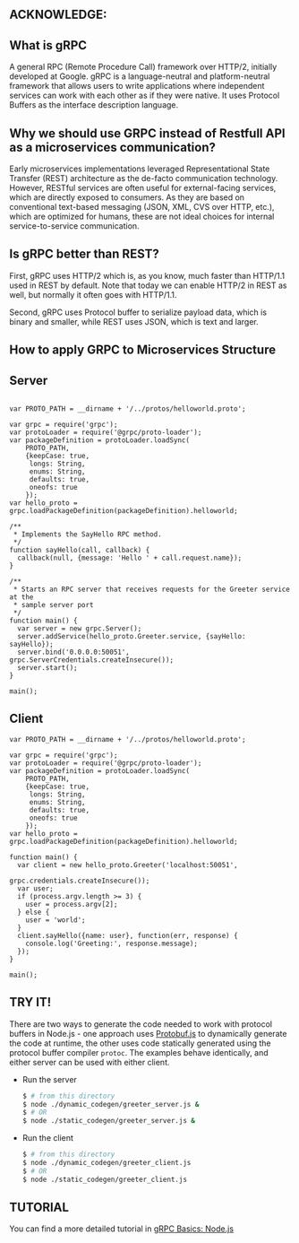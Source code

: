 
**ACKNOWLEDGE:**
-------
**What is gRPC**
-------
A general RPC (Remote Procedure Call) framework over HTTP/2, initially developed at Google. gRPC is a language-neutral and platform-neutral framework that allows users to write applications where independent services can work with each other as if they were native. It uses Protocol Buffers as the interface description language.

**Why we should use GRPC instead of Restfull API as a microservices communication?**
-------
Early microservices implementations leveraged Representational State Transfer (REST) architecture as the de-facto communication technology. However, RESTful services are often useful for external-facing services, which are directly exposed to consumers. As they are based on conventional text-based messaging (JSON, XML, CVS over HTTP, etc.), which are optimized for humans, these are not ideal choices for internal service-to-service communication.

**Is gRPC better than REST?**
-------
First, gRPC uses HTTP/2 which is, as you know, much faster than HTTP/1.1 used in REST by default. Note that today we can enable HTTP/2 in REST as well, but normally it often goes with HTTP/1.1. 

Second, gRPC uses Protocol buffer to serialize payload data, which is binary and smaller, while REST uses JSON, which is text and larger.

**How to apply GRPC to Microservices Structure**
-------
Server
-------
```

var PROTO_PATH = __dirname + '/../protos/helloworld.proto';

var grpc = require('grpc');
var protoLoader = require('@grpc/proto-loader');
var packageDefinition = protoLoader.loadSync(
    PROTO_PATH,
    {keepCase: true,
     longs: String,
     enums: String,
     defaults: true,
     oneofs: true
    });
var hello_proto = grpc.loadPackageDefinition(packageDefinition).helloworld;

/**
 * Implements the SayHello RPC method.
 */
function sayHello(call, callback) {
  callback(null, {message: 'Hello ' + call.request.name});
}

/**
 * Starts an RPC server that receives requests for the Greeter service at the
 * sample server port
 */
function main() {
  var server = new grpc.Server();
  server.addService(hello_proto.Greeter.service, {sayHello: sayHello});
  server.bind('0.0.0.0:50051', grpc.ServerCredentials.createInsecure());
  server.start();
}

main();

```

Client
-------

```
var PROTO_PATH = __dirname + '/../protos/helloworld.proto';

var grpc = require('grpc');
var protoLoader = require('@grpc/proto-loader');
var packageDefinition = protoLoader.loadSync(
    PROTO_PATH,
    {keepCase: true,
     longs: String,
     enums: String,
     defaults: true,
     oneofs: true
    });
var hello_proto = grpc.loadPackageDefinition(packageDefinition).helloworld;

function main() {
  var client = new hello_proto.Greeter('localhost:50051',
                                       grpc.credentials.createInsecure());
  var user;
  if (process.argv.length >= 3) {
    user = process.argv[2];
  } else {
    user = 'world';
  }
  client.sayHello({name: user}, function(err, response) {
    console.log('Greeting:', response.message);
  });
}

main();

```


TRY IT!
-------

There are two ways to generate the code needed to work with protocol buffers in Node.js - one approach uses [Protobuf.js](https://github.com/dcodeIO/ProtoBuf.js/) to dynamically generate the code at runtime, the other uses code statically generated using the protocol buffer compiler `protoc`. The examples behave identically, and either server can be used with either client.

 - Run the server

   ```sh
   $ # from this directory
   $ node ./dynamic_codegen/greeter_server.js &
   $ # OR
   $ node ./static_codegen/greeter_server.js &
   ```

 - Run the client

   ```sh
   $ # from this directory
   $ node ./dynamic_codegen/greeter_client.js
   $ # OR
   $ node ./static_codegen/greeter_client.js
   ```

TUTORIAL
--------
You can find a more detailed tutorial in [gRPC Basics: Node.js][]

[Install gRPC Node]:../../src/node
[gRPC Basics: Node.js]:https://grpc.io/docs/tutorials/basic/node.html
